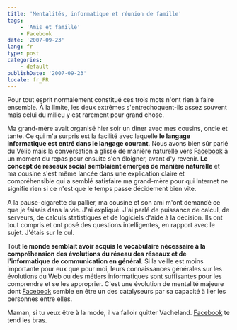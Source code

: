 ```yaml
---
title: 'Mentalités, informatique et réunion de famille'
tags:
    - 'Amis et famille'
    - Facebook
date: '2007-09-23'
lang: fr
type: post
categories:
    - default
publishDate: '2007-09-23'
locale: fr_FR
---
```


Pour tout esprit normalement constitué ces trois mots n'ont rien à faire ensemble. À la limite, les deux extrêmes s'entrechoquent-ils assez souvent mais celui du milieu y est rarement pour grand chose.

Ma grand-mère avait organisé hier soir un diner avec mes cousins, oncle et tante. Ce qui m'a surpris est la facilité avec laquelle **le langage informatique est entré dans le langage courant**. Nous avons bien s&#xFB;r parlé du Vélib mais la conversation a glissé de manière naturelle vers [Facebook](http://www.facebook.com) à un moment du repas pour ensuite s'en éloigner, avant d'y revenir. **Le concept de réseaux social semblaient émergés de manière naturelle** et ma cousine s'est même lancée dans une explication claire et compréhensible qui a semblé satisfaire ma grand-mère pour qui Internet ne signifie rien si ce n'est que le temps passe décidement bien vite.

A la pause-cigarette du pallier, ma cousine et son ami m'ont demandé ce que je faisais dans la vie. J'ai expliqué. J'ai parlé de puissance de calcul, de serveurs, de calculs statistiques et de logiciels d'aide à la décision. Ils ont tout compris et ont posé des questions intelligentes, en rapport avec le sujet. J'étais sur le cul.

Tout **le monde semblait avoir acquis le vocabulaire nécessaire à la compréhension des évolutions du réseau des réseaux et de l'informatique de communication en général**. Si la veille est moins importante pour eux que pour moi, leurs connaissances générales sur les évolutions du Web ou des métiers informatiques sont suffisantes pour les comprendre et se les approprier. C'est une évolution de mentalité majeure dont [Facebook](http://www.facebook.com) semble en être un des catalyseurs par sa capacité à lier les personnes entre elles.

Maman, si tu veux être à la mode, il va falloir quitter Vacheland. [Facebook](http://www.facebook.com) te tend les bras.